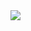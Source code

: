 <img src="https://res.cloudinary.com/dt5qoqw6u/image/upload/v1754516209/bn0knebuthid0owgqh1m.png"/>
